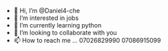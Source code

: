 - 👋 Hi, I’m @Daniel4-che
- 👀 I’m interested in jobs
- 🌱 I’m currently learning python
- 💞️ I’m looking to collaborate with you
- 📫 How to reach me ...
07026829990
07086915099
<!---
Daniel4-che/Daniel4-che is a ✨ special ✨ repository because its `README.md` (this file) appears on your GitHub profile.
You can click the Preview link to take a look at your changes.
--->
